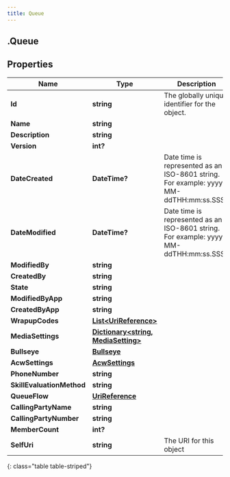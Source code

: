 ```yaml
---
title: Queue
---
```

## .Queue

## Properties

|Name | Type | Description | Notes|
|------------ | ------------- | ------------- | -------------|
| **Id** | **string** | The globally unique identifier for the object. | [optional] |
| **Name** | **string** |  | [optional] |
| **Description** | **string** |  | [optional] |
| **Version** | **int?** |  | [optional] |
| **DateCreated** | **DateTime?** | Date time is represented as an ISO-8601 string. For example: yyyy-MM-ddTHH:mm:ss.SSSZ | [optional] |
| **DateModified** | **DateTime?** | Date time is represented as an ISO-8601 string. For example: yyyy-MM-ddTHH:mm:ss.SSSZ | [optional] |
| **ModifiedBy** | **string** |  | [optional] |
| **CreatedBy** | **string** |  | [optional] |
| **State** | **string** |  | [optional] |
| **ModifiedByApp** | **string** |  | [optional] |
| **CreatedByApp** | **string** |  | [optional] |
| **WrapupCodes** | [**List&lt;UriReference&gt;**](UriReference.html) |  | [optional] |
| **MediaSettings** | [**Dictionary&lt;string, MediaSetting&gt;**](MediaSetting.html) |  | [optional] |
| **Bullseye** | [**Bullseye**](Bullseye.html) |  | [optional] |
| **AcwSettings** | [**AcwSettings**](AcwSettings.html) |  | [optional] |
| **PhoneNumber** | **string** |  | [optional] |
| **SkillEvaluationMethod** | **string** |  | [optional] |
| **QueueFlow** | [**UriReference**](UriReference.html) |  | [optional] |
| **CallingPartyName** | **string** |  | [optional] |
| **CallingPartyNumber** | **string** |  | [optional] |
| **MemberCount** | **int?** |  | [optional] |
| **SelfUri** | **string** | The URI for this object | [optional] |
{: class="table table-striped"}


